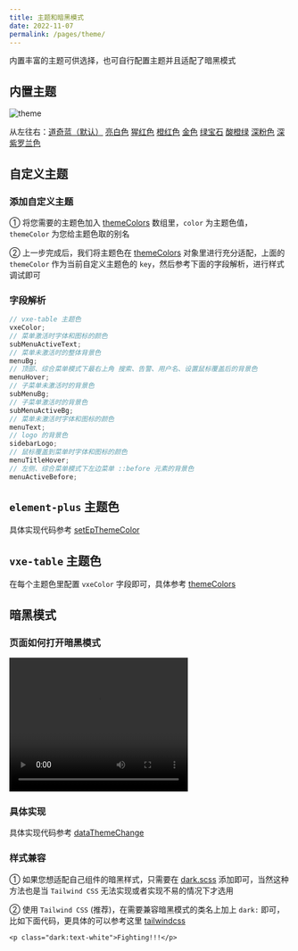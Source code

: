 ```yaml
---
title: 主题和暗黑模式
date: 2022-11-07
permalink: /pages/theme/
---
```


内置丰富的主题可供选择，也可自行配置主题并且适配了暗黑模式

## 内置主题

![theme](~@alias/img/guide/theme.jpg)

从左往右：[道奇蓝（默认）](https://gitee.com/yiming_chang/pure-admin-thin/blob/main/src/layout/theme/index.ts#L16) [亮白色](https://gitee.com/yiming_chang/pure-admin-thin/blob/main/src/layout/theme/index.ts#L28) [猩红色](https://gitee.com/yiming_chang/pure-admin-thin/blob/main/src/layout/theme/index.ts#L40) [橙红色](https://gitee.com/yiming_chang/pure-admin-thin/blob/main/src/layout/theme/index.ts#L52) [金色](https://gitee.com/yiming_chang/pure-admin-thin/blob/main/src/layout/theme/index.ts#L64) [绿宝石](https://gitee.com/yiming_chang/pure-admin-thin/blob/main/src/layout/theme/index.ts#L76) [酸橙绿](https://gitee.com/yiming_chang/pure-admin-thin/blob/main/src/layout/theme/index.ts#L88) [深粉色](https://gitee.com/yiming_chang/pure-admin-thin/blob/main/src/layout/theme/index.ts#L100) [深紫罗兰色](https://gitee.com/yiming_chang/pure-admin-thin/blob/main/src/layout/theme/index.ts#L112)

## 自定义主题

### 添加自定义主题

① 将您需要的主题色加入 [themeColors](https://gitee.com/yiming_chang/pure-admin-thin/blob/main/src/layout/hooks/useDataThemeChange.ts#L17) 数组里，`color` 为主题色值，`themeColor` 为您给主题色取的别名

② 上一步完成后，我们将主题色在 [themeColors](https://gitee.com/yiming_chang/pure-admin-thin/blob/main/src/layout/theme/index.ts#L15) 对象里进行充分适配，上面的 `themeColor` 作为当前自定义主题色的 `key`，然后参考下面的字段解析，进行样式调试即可

### 字段解析

```ts
// vxe-table 主题色
vxeColor;
// 菜单激活时字体和图标的颜色
subMenuActiveText;
// 菜单未激活时的整体背景色
menuBg;
// 顶部、综合菜单模式下最右上角 搜索、告警、用户名、设置鼠标覆盖后的背景色
menuHover;
// 子菜单未激活时的背景色
subMenuBg;
// 子菜单激活时的背景色
subMenuActiveBg;
// 菜单未激活时字体和图标的颜色
menuText;
// logo 的背景色
sidebarLogo;
// 鼠标覆盖到菜单时字体和图标的颜色
menuTitleHover;
// 左侧、综合菜单模式下左边菜单 ::before 元素的背景色
menuActiveBefore;
```

## `element-plus` 主题色

具体实现代码参考 [setEpThemeColor](https://gitee.com/yiming_chang/pure-admin-thin/blob/main/src/layout/hooks/useDataThemeChange.ts#L73)

## `vxe-table` 主题色

在每个主题色里配置 `vxeColor` 字段即可，具体参考 [themeColors](https://gitee.com/yiming_chang/pure-admin-thin/blob/main/src/layout/theme/index.ts#L17)

## 暗黑模式

### 页面如何打开暗黑模式

<video width="320" height="240" controls>
  <source :src="$withBase('/video/theme.mov')" type="video/mp4">
</video>

### 具体实现

具体实现代码参考 [dataThemeChange](https://gitee.com/yiming_chang/pure-admin-thin/blob/main/src/layout/hooks/useDataThemeChange.ts#L92)

### 样式兼容

① 如果您想适配自己组件的暗黑样式，只需要在 [dark.scss](https://gitee.com/yiming_chang/pure-admin-thin/blob/main/src/style/dark.scss) 添加即可，当然这种方法也是当 `Tailwind CSS` 无法实现或者实现不易的情况下才选用

② 使用 `Tailwind CSS` (推荐)，在需要兼容暗黑模式的类名上加上 `dark:` 即可，比如下面代码，更具体的可以参考这里 [tailwindcss](/pages/tailwindcss/#_5-暗黑模式)

```Vue
<p class="dark:text-white">Fighting!!!</p>
```
